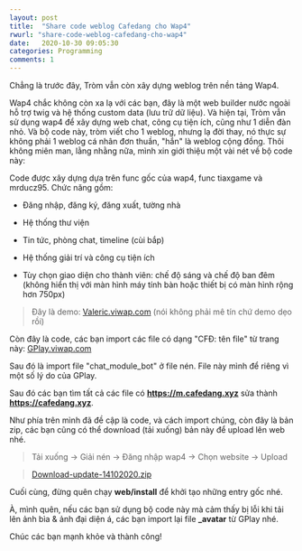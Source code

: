 ```yaml
---
layout: post
title:  "Share code weblog Cafedang cho Wap4"
rwurl: "share-code-weblog-cafedang-cho-wap4"
date:   2020-10-30 09:05:30
categories: Programming
comments: 1
---
```

Chẳng là trước đây, Tròm vẫn còn xây dựng weblog trên nền tảng Wap4. 

Wap4 chắc không còn xa lạ với các bạn, đây là một web builder nước ngoài hỗ trợ twig và hệ thống custom data (lưu trữ dữ liệu). Và hiện tại, Tròm vẫn sử dụng wap4 để xây dựng web chat, công cụ tiện ích, cũng như 1 diễn đàn nhỏ. Và bộ code này, tròm viết cho 1 weblog, nhưng lạ đời thay, nó thực sự không phải 1 weblog cá nhân đơn thuần, "hắn" là weblog cộng đồng. Thôi không miên man, lằng nhằng nữa, mình xin giới thiệu một vài nét về bộ code này:

Code được xây dựng dựa trên func gốc của wap4, func tiaxgame và mrducz95. Chức năng gồm:

- Đăng nhập, đăng ký, đăng xuất, tường nhà

- Hệ thống thư viện

- Tin tức, phòng chat, timeline (cùi bắp)

- Hệ thống giải trí và công cụ tiện ích

- Tùy chọn giao diện cho thành viên: chế độ sáng và chế độ ban đêm (không hiển thị với màn hình máy tính bàn hoặc thiết bị có màn hình rộng hơn 750px)

> Đây là demo: [Valeric.viwap.com](http://valeric.viwap.com) (nói không phải mê tín chứ demo dẹo rồi)

Còn đây là code, các bạn import các file có dạng "CFĐ: tên file" từ trang này: [GPlay.viwap.com](http://gplay.viwap.com)

Sau đó là import file "chat_module_bot" ở file nén. File này mình để riêng vì một số lý do của GPlay.

Sau đó các bạn tìm tất cả các file có <strong>https://m.cafedang.xyz</strong> sửa thành <strong>https://cafedang.xyz</strong>.

Như phía trên mình đã đề cập là code, và cách import chúng, còn đây là bản zip, các bạn cũng có thể download (tải xuống) bản này để upload lên web nhé.

> Tải xuống -> Giải nén -> Đăng nhập wap4 -> Chọn website -> Upload

> [Download-update-14102020.zip](https://cafedang.xyz/wap4/cafedang/download-update-14102020.zip)

Cuối cùng, đừng quên chạy <strong>web/install</strong> để khởi tạo những entry gốc nhé.

À, mình quên, nếu các bạn sử dụng bộ code này mà cảm thấy bị lỗi khi tải lên ảnh bìa & ảnh đại diện á, các bạn import lại file <strong>_avatar</strong> từ GPlay nhé.

Chúc các bạn mạnh khỏe và thành công!